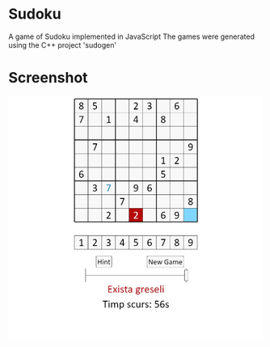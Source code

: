 # Sudoku

A game of Sudoku implemented in JavaScript
The games were generated using the C++ project 'sudogen'

# Screenshot

![alt text](https://raw.githubusercontent.com/zdavid112z/Sudoku/master/sudoku.jpg)
